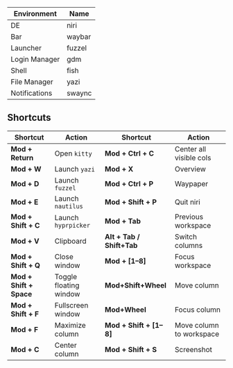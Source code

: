 
| Environment   | Name   |
| ------------- | ------ |
| DE            | niri   |
| Bar           | waybar |
| Launcher      | fuzzel |
| Login Manager | gdm    |
| Shell         | fish   |
| File Manager  | yazi   |
| Notifications | swaync |
## Shortcuts

| Shortcut                | Action                 | Shortcut                  | Action                   |
| ----------------------- | ---------------------- | ------------------------- | ------------------------ |
| **Mod + Return**        | Open `kitty`           | **Mod + Ctrl + C**        | Center all visible cols  |
| **Mod + W**             | Launch `yazi`          | **Mod + X**               | Overview                 |
| **Mod + D**             | Launch `fuzzel`        | **Mod + Ctrl + P**        | Waypaper                 |
| **Mod + E**             | Launch `nautilus`      | **Mod + Shift + P**       | Quit niri                |
| **Mod + Shift + C**     | Launch `hyprpicker`    | **Mod + Tab**             | Previous workspace       |
| **Mod + V**             | Clipboard              | **Alt + Tab / Shift+Tab** | Switch columns           |
| **Mod + Shift + Q**     | Close window           | **Mod + [1–8]**           | Focus workspace          |
| **Mod + Shift + Space** | Toggle floating window | **Mod+Shift+Wheel**       | Move column              |
| **Mod + Shift + F**     | Fullscreen window      | **Mod+Wheel**             | Focus column             |
| **Mod + F**             | Maximize column        | **Mod + Shift + [1–8]**   | Move column to workspace |
| **Mod + C**             | Center column          | **Mod + Shift + S**       | Screenshot               |

